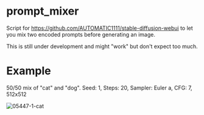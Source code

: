 # prompt_mixer

Script for https://github.com/AUTOMATIC1111/stable-diffusion-webui to let you mix two encoded prompts before generating an image.

This is still under development and might "work" but don't expect too much.

# Example

50/50 mix of "cat" and "dog". Seed: 1, Steps: 20, Sampler: Euler a, CFG: 7, 512x512

![05447-1-cat](https://user-images.githubusercontent.com/13150150/194652515-053cc6da-a2ff-484b-ae30-a6c493437c6b.png)
